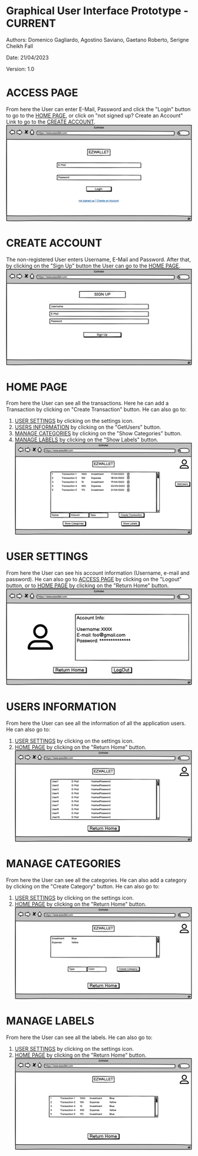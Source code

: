 # Graphical User Interface Prototype  - CURRENT

Authors: Domenico Gagliardo, Agostino Saviano, Gaetano Roberto, Serigne Cheikh Fall

Date: 21/04/2023

Version: 1.0

# ACCESS PAGE
From here the User can enter E-Mail, Password and click the "Login" button to go to the [HOME PAGE](#home-page), or click on "not signed up? Create an Account" Link to go to the [CREATE ACCOUNT](#create-account).
![image info](./code/gui_v1/Access%20Page.png)
# CREATE ACCOUNT
The non-registered User enters Username, E-Mail and Password. After that, by clicking on the "Sign Up" button the User can go to the [HOME PAGE](#home-page).
![image info](./code/gui_v1/Create%20Account.png)
# HOME PAGE 
From here the User can see all the transactions. Here he can add a Transaction by clicking on "Create Transaction" button. He can also go to:<br>
1) [USER SETTINGS](#user-settings) by clicking on the settings icon.
2) [USERS INFORMATION](#users-information) by clicking on the "GetUsers" button.
3) [MANAGE CATEGORIES](#manage-categories) by clicking on the "Show Categories" button.
4) [MANAGE LABELS](#manage-labels) by clicking on the "Show Labels" button.   
![image info](./code/gui_v1/Home%20Page.png)
# USER SETTINGS
From here the User can see his account information (Username, e-mail and password). He can also go to [ACCESS PAGE](#access-page) by clicking on the "Logout" button, or to [HOME PAGE](#home-page) by clicking on the "Return Home" button.
![image info](./code/gui_v1/User%20Settings.png)
# USERS INFORMATION
From here the User can see all the information of all the application users. He can also go to:<br>
1) [USER SETTINGS](#user-settings) by clicking on the settings icon.
2) [HOME PAGE](#home-page) by clicking on the "Return Home" button.
![image info](./code/gui_v1/Users%20Informations.png)
# MANAGE CATEGORIES
From here the User can see all the categories. He can also add a category by clicking on the "Create Category" button. He can also go to:<br>
1) [USER SETTINGS](#user-settings) by clicking on the settings icon.
2) [HOME PAGE](#home-page) by clicking on the "Return Home" button.
![image info](./code/gui_v1/Manage%20Categories.png)
# MANAGE LABELS
From here the User can see all the labels. He can also go to:<br>
1) [USER SETTINGS](#user-settings) by clicking on the settings icon.
2) [HOME PAGE](#home-page) by clicking on the "Return Home" button.
![image info](./code/gui_v1/Manage%20Label.png)

